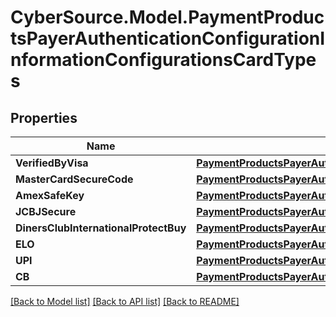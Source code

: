 # CyberSource.Model.PaymentProductsPayerAuthenticationConfigurationInformationConfigurationsCardTypes
## Properties

Name | Type | Description | Notes
------------ | ------------- | ------------- | -------------
**VerifiedByVisa** | [**PaymentProductsPayerAuthenticationConfigurationInformationConfigurationsCardTypesVerifiedByVisa**](PaymentProductsPayerAuthenticationConfigurationInformationConfigurationsCardTypesVerifiedByVisa.md) |  | [optional] 
**MasterCardSecureCode** | [**PaymentProductsPayerAuthenticationConfigurationInformationConfigurationsCardTypesVerifiedByVisa**](PaymentProductsPayerAuthenticationConfigurationInformationConfigurationsCardTypesVerifiedByVisa.md) |  | [optional] 
**AmexSafeKey** | [**PaymentProductsPayerAuthenticationConfigurationInformationConfigurationsCardTypesVerifiedByVisa**](PaymentProductsPayerAuthenticationConfigurationInformationConfigurationsCardTypesVerifiedByVisa.md) |  | [optional] 
**JCBJSecure** | [**PaymentProductsPayerAuthenticationConfigurationInformationConfigurationsCardTypesJCBJSecure**](PaymentProductsPayerAuthenticationConfigurationInformationConfigurationsCardTypesJCBJSecure.md) |  | [optional] 
**DinersClubInternationalProtectBuy** | [**PaymentProductsPayerAuthenticationConfigurationInformationConfigurationsCardTypesVerifiedByVisa**](PaymentProductsPayerAuthenticationConfigurationInformationConfigurationsCardTypesVerifiedByVisa.md) |  | [optional] 
**ELO** | [**PaymentProductsPayerAuthenticationConfigurationInformationConfigurationsCardTypesVerifiedByVisa**](PaymentProductsPayerAuthenticationConfigurationInformationConfigurationsCardTypesVerifiedByVisa.md) |  | [optional] 
**UPI** | [**PaymentProductsPayerAuthenticationConfigurationInformationConfigurationsCardTypesVerifiedByVisa**](PaymentProductsPayerAuthenticationConfigurationInformationConfigurationsCardTypesVerifiedByVisa.md) |  | [optional] 
**CB** | [**PaymentProductsPayerAuthenticationConfigurationInformationConfigurationsCardTypesCB**](PaymentProductsPayerAuthenticationConfigurationInformationConfigurationsCardTypesCB.md) |  | [optional] 

[[Back to Model list]](../README.md#documentation-for-models) [[Back to API list]](../README.md#documentation-for-api-endpoints) [[Back to README]](../README.md)

